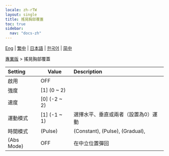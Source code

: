 ```yaml
---
locale: zh-rTW
layout: single
title: 搖晃胸部覆蓋
toc: true
sidebar:
  nav: "docs-zh"
---
```

[Eng](/dancexr/menu/2025.4/actor/shake_boobs_overlay) | [繁中](/tw/dancexr/menu/2025.4/actor/shake_boobs_overlay) | [日本語](/jp/dancexr/menu/2025.4/actor/shake_boobs_overlay) | [한국어](/kr/dancexr/menu/2025.4/actor/shake_boobs_overlay) | [简中](/zh/dancexr/menu/2025.4/actor/shake_boobs_overlay)

[專業版](../menu#專業版) > 搖晃胸部覆蓋



| Setting | Value | Description |
| :--- | --- | :--- |
| 啟用 | OFF | 
| 強度 | [1] (0 ~ 2) | 
| 速度 | [0] (-2 ~ 2) | 
| 運動模式 | [1] (-1 ~ 1) | 選擇水平、垂直或兩者（設置為0）運動
| 時間模式 | (Pulse) | (Constant), (Pulse), (Gradual), 
| (Abs Mode) | OFF | 在中立位置彈回
